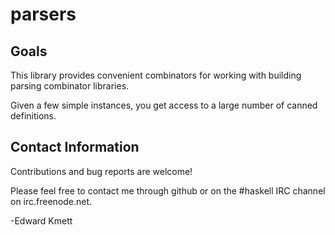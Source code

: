 parsers
=======

Goals
-----

This library provides convenient combinators for working with building parsing combinator libraries.

Given a few simple instances, you get access to a large number of canned definitions.

Contact Information
-------------------

Contributions and bug reports are welcome!

Please feel free to contact me through github or on the #haskell IRC channel on irc.freenode.net.

-Edward Kmett

